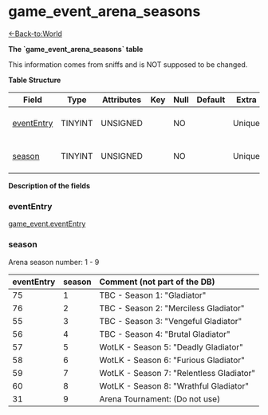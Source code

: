 # game_event_arena_seasons

[<-Back-to:World](database-world)

**The \`game_event_arena_seasons\` table**

This information comes from sniffs and is NOT supposed to be changed.

**Table Structure**

| Field           | Type    | Attributes | Key | Null | Default | Extra  | Comment                  |
| --------------- | ------- | ---------- | --- | ---- | ------- | ------ | ------------------------ |
| [eventEntry][1] | TINYINT | UNSIGNED   |     | NO   |         | Unique | Entry of the game event. |
| [season][2]     | TINYINT | UNSIGNED   |     | NO   |         | Unique | Arena season number      |

[1]: #evententry
[2]: #season

**Description of the fields**

### eventEntry

[game_event.eventEntry](game_event#evententry)

### season

Arena season number: 1 - 9

| eventEntry | season | Comment (not part of the DB)             |
| ---------- | ------ | :--------------------------------------- |
| 75         | 1      | TBC - Season 1: "Gladiator"              |
| 76         | 2      | TBC - Season 2: "Merciless Gladiator"    |
| 55         | 3      | TBC - Season 3: "Vengeful Gladiator"     |
| 56         | 4      | TBC - Season 4: "Brutal Gladiator"       |
| 57         | 5      | WotLK - Season 5: "Deadly Gladiator"     |
| 58         | 6      | WotLK - Season 6: "Furious Gladiator"    |
| 59         | 7      | WotLK - Season 7: "Relentless Gladiator" |
| 60         | 8      | WotLK - Season 8: "Wrathful Gladiator"   |
| 31         | 9      | Arena Tournament: (Do not use)           |
